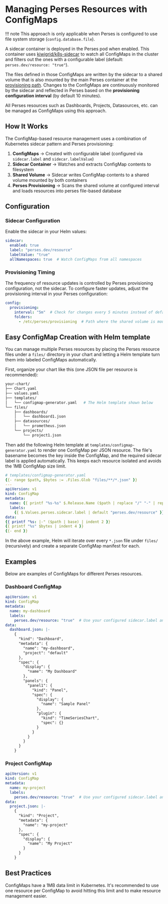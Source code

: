 # Managing Perses Resources with ConfigMaps

!!! note
    This approach is only applicable when Perses is configured to use file system storage (`config.database.file`).

A sidecar container is deployed in the Perses pod when enabled. This container uses [kiwigrid/k8s-sidecar](https://github.com/kiwigrid/k8s-sidecar) to watch all ConfigMaps in the cluster and filters out the ones with a configurable label (default: `perses.dev/resource: "true"`). 

The files defined in those ConfigMaps are written by the sidecar to a shared volume that is also mounted by the main Perses container at the [provisioning path](https://perses.dev/perses/docs/configuration/provisioning). Changes to the ConfigMaps are continuously monitored by the sidecar and reflected in Perses based on the **provisioning configuration interval** (by default 10 minutes).

All Perses resources such as Dashboards, Projects, Datasources, etc. can be managed as ConfigMaps using this approach.

## How It Works

The ConfigMap-based resource management uses a combination of Kubernetes sidecar pattern and Perses provisioning:

1. **ConfigMaps** → Created with configurable label (configured via `sidecar.label` and `sidecar.labelValue`)
2. **Sidecar Container** → Watches and extracts ConfigMap contents to filesystem
3. **Shared Volume** → Sidecar writes ConfigMap contents to a shared volume mounted by both containers
4. **Perses Provisioning** → Scans the shared volume at configured interval and loads resources into perses file-based database

## Configuration

### Sidecar Configuration

Enable the sidecar in your Helm values:

```yaml
sidecar:
  enabled: true
  label: "perses.dev/resource"
  labelValue: "true"
  allNamespaces: true  # Watch ConfigMaps from all namespaces
```

### Provisioning Timing

The frequency of resource updates is controlled by Perses provisioning configuration, not the sidecar. To configure faster updates, adjust the provisioning interval in your Perses configuration:

```yaml
config:
  provisioning:
    interval: "5m"  # Check for changes every 5 minutes instead of default 10 minutes
    folders:
      - /etc/perses/provisioning  # Path where the shared volume is mounted
```

## Easy ConfigMap Creation with Helm template

You can manage multiple Perses resources by placing the Perses resource files under a `files/` directory in your chart and letting a Helm template turn them into labeled ConfigMaps automatically.

First, organize your chart like this (one JSON file per resource is recommended):

```bash
your-chart/
├── Chart.yaml
├── values.yaml
├── templates/
│   └── configmap-generator.yaml   # The Helm template shown below
└── files/
    ├── dashboards/
    │   └── dashboard1.json
    ├── datasources/
    │   └── prometheus.json
    └── projects/
        └── project1.json
```

Then add the following Helm template at `templates/configmap-generator.yaml` to render one ConfigMap per JSON resource. The file's basename becomes the key inside the ConfigMap, and the required sidecar label is applied automatically. This keeps each resource isolated and avoids the 1MB ConfigMap size limit.

```yaml
# templates/configmap-generator.yaml
{{- range $path, $bytes := .Files.Glob "files/**/*.json" }}
---
apiVersion: v1
kind: ConfigMap
metadata:
  name: {{ printf "%s-%s" $.Release.Name ($path | replace "/" "-" | replace ".json" "") | trunc 63 }}
  labels:
    {{ $.Values.perses.sidecar.label | default "perses.dev/resource" }}: "{{ $.Values.perses.sidecar.labelValue | default "true" }}"
data:
{{ printf "%s: |-" ($path | base) | indent 2 }}
{{ printf "%s" $bytes | indent 4 }}
{{- end }}
```

In the above example, Helm will iterate over every `*.json` file under `files/` (recursively) and create a separate ConfigMap manifest for each.

## Examples

Below are examples of ConfigMaps for different Perses resources.

### Dashboard ConfigMap

```yaml
apiVersion: v1
kind: ConfigMap
metadata:
  name: my-dashboard
  labels:
    perses.dev/resource: "true"  # Use your configured sidecar.label and sidecar.labelValue
data:
  dashboard.json: |-
    {
      "kind": "Dashboard",
      "metadata": {
        "name": "my-dashboard",
        "project": "default"
      },
      "spec": {
        "display": {
          "name": "My Dashboard"
        },
        "panels": {
          "panel1": {
            "kind": "Panel",
            "spec": {
              "display": {
                "name": "Sample Panel"
              },
              "plugin": {
                "kind": "TimeSeriesChart",
                "spec": {}
              }
            }
          }
        }
      }
    }
```

### Project ConfigMap

```yaml
apiVersion: v1
kind: ConfigMap
metadata:
  name: my-project
  labels:
    perses.dev/resource: "true"  # Use your configured sidecar.label and sidecar.labelValue
data:
  project.json: |-
    {
      "kind": "Project",
      "metadata": {
        "name": "my-project"
      },
      "spec": {
        "display": {
          "name": "My Project"
        }
      }
    }
```

## Best Practices

ConfigMaps have a 1MB data limit in Kubernetes. It's recommended to use one resource per ConfigMap to avoid hitting this limit and to make resource management easier.